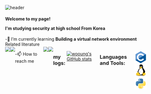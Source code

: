 ![header](https://capsule-render.vercel.app/api?type=venom&color=4DD6D3&text=%20Hi%20👋,%20I'm%20Gunwoo%20&animation=twinkling&fontSize=50&fontAlignY=40&fontAlign=50&height=200&fontColor=000000)

<h4 align="left">Welcome to my page!
 
I'm studying security at high school From Korea</h4>
-📖 I’m currently learning **Building a virtual network environment**</br>
Related literature
    <div style="display:flex; flex-direction:row;">
    <a href="https://github.com/gunwoo105/PK-project">
    <img src="https://img.shields.io/badge/practice-FFC00B?style=for-the-badge"> 
    </a>
    <a href="https://https://github.com/gunwoo105/Skill-competition-training">
    <img src="https://img.shields.io/badge/Skill competition-808080?style=for-the-badge"> 
    </a>

-📫 How to reach me</br>
    <div style="display:flex; flex-direction:row;">
    <a href="https://www.instagram.com/wooung_105/?hl=ko">
        <img src="https://img.shields.io/badge/Instagram-E4405F?style=for-the-badge&logo=Instagram&logoColor=white"> 
    </a>
    <a href="aqpzm30@gmail.com">
        <img src="https://img.shields.io/badge/Gmail-EA4335?style=for-the-badge&logo=Gmail&logoColor=white"> 
    </a>

<h3 align="left">my logs:</h3>
 
[![wooung's GitHub stats](https://github-readme-stats.vercel.app/api?username=gunwoo105&include_all_commits=true&theme=nord&hide_border=true&count_private=true)](https://github.com/jiholee0/github-readme-stats)
<p align="left">
</p>

<p align="left">
</p>

<h3 align="left">Languages and Tools:</h3>
<p align="left"> <a href="https://www.cprogramming.com/" target="_blank" rel="noreferrer"> <img src="https://raw.githubusercontent.com/devicons/devicon/master/icons/c/c-original.svg" alt="c" width="40" height="40"/> </a> <a href="https://www.linux.org/" target="_blank" rel="noreferrer"> <img src="https://raw.githubusercontent.com/devicons/devicon/master/icons/linux/linux-original.svg" alt="linux" width="40" height="40"/> </a> <a href="https://www.python.org/" target="_blank" rel="noreferrer"> <img src="https://raw.githubusercontent.com/devicons/devicon/master/icons/python/python-original.svg" alt="python" width="40" height="40"/> </a> </p> 
